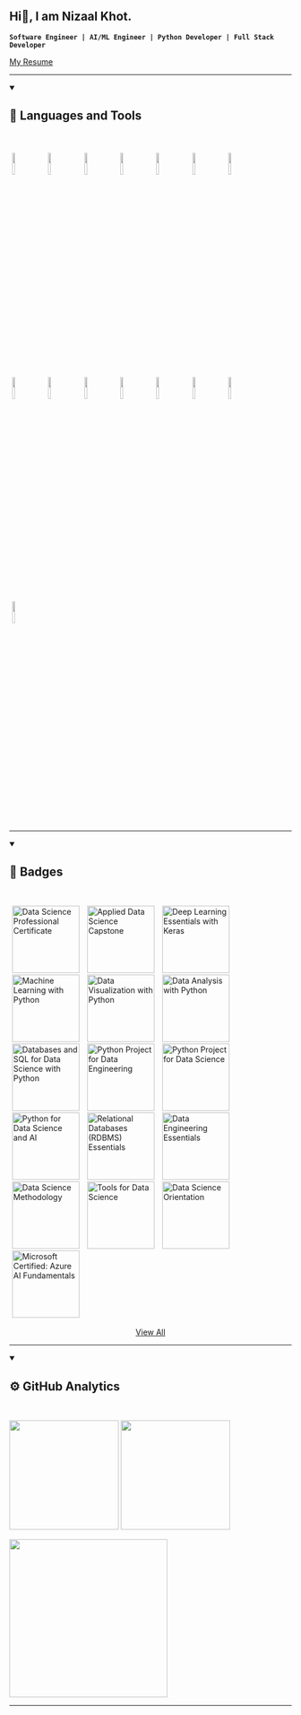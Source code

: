 ## Hi👋, I am Nizaal Khot.

**`Software Engineer | AI/ML Engineer | Python Developer | Full Stack Developer`**

[My Resume](https://github.com/nizaalkhot/nizaalkhot/blob/main/Resume.pdf)

---
<details open>
<summary><h2> 🧰 Languages and Tools </h2></summary>
<br>

<p>
	<img width="10%" style="padding:5px" src="https://img.icons8.com/color/144/000000/python.png"/>
	<img width="10%" style="padding:5px" src="https://img.icons8.com/color/144/000000/java-coffee-cup-logo.png"/>
	<img width="10%" style="padding:5px" src="https://img.icons8.com/color/144/000000/javascript.png"/>
	<img width="10%" style="padding:5px" src="https://img.icons8.com/color/144/000000/html-5.png"/>
	<img width="10%" style="padding:5px" src="https://img.icons8.com/color/144/000000/css3.png"/>
	<img width="10%" style="padding:5px" src="https://img.icons8.com/color/144/000000/c-plus-plus.png"/>
	<img width="10%" style="padding:5px" src="https://img.icons8.com/color/144/000000/git.png"/>
	<img width="10%" style="padding:5px" src="https://img.icons8.com/color/144/000000/github.png"/>
	<img width="10%" style="padding:5px" src="https://img.icons8.com/color/144/000000/linux.png"/>
	<img width="10%" style="padding:5px" src="https://img.icons8.com/color/144/000000/mongodb.png"/>
	<img width="10%" style="padding:5px" src="https://img.icons8.com/color/144/000000/express-js.png"/>
	<img width="10%" style="padding:5px" src="https://img.icons8.com/color/144/000000/react-native.png"/>
	<img width="10%" style="padding:5px" src="https://img.icons8.com/color/144/ffa500/nodejs.png"/>
	<img width="10%" style="padding:5px" src="https://img.icons8.com/color/144/000000/mysql-logo.png"/>
	<img width="10%" style="padding:5px" src="https://img.icons8.com/color/144/000000/amazon-web-services.png"/>
</p>
</details>
<hr>
<details open>
<summary><h2> 🏅 Badges </h2></summary>
<br>

<a style="padding:5px" href="https://www.credly.com/badges/e491e07b-6d9e-4e72-851d-77ba148d5e6e/public_url"><img alt="Data Science Professional Certificate" src="https://images.credly.com/size/720x720/images/28944969-813a-43b9-944f-7910111ce764/Professional_Certificate_-_Data_Science.png" width="120"/></a>
<a style="padding:5px" href="https://www.credly.com/badges/95c61aaa-b16e-40ee-b42c-6e780050d57c/public_url"><img alt="Applied Data Science Capstone" src="https://images.credly.com/size/720x720/images/60f2e1e1-1b74-4dc0-a24b-cd08b460c12d/Applied_Data_Science_Capstone.png" width="120"/></a>
<a style="padding:5px" href="https://www.credly.com/badges/bc724258-3243-47dd-af4d-1d7396a6419d/public_url"><img alt="Deep Learning Essentials with Keras" src="https://images.credly.com/size/720x720/images/5e544cd5-d368-4f16-8348-5abfd71bd049/IBM_AI_-Deep_Learning_Essentials_with_Keras.png" width="120"/></a>
<a style="padding:5px" href="https://www.credly.com/badges/00ef1263-2a1b-421e-843f-bfc9d418853e/public_url"><img alt="Machine Learning with Python" src="https://images.credly.com/size/720x720/images/5ae9bf9e-da6e-4cec-82eb-d2b4cfea9751/Machine_Learning_with_Python.png" width="120"/></a>
<a style="padding:5px" href="https://www.credly.com/badges/b27273a8-c05c-4f86-91af-a8625807ca95/public_url"><img alt="Data Visualization with Python" src="https://images.credly.com/size/720x720/images/76326afb-199d-4250-a74f-01bc86dda118/Cognitive_Class_-_Data_Visual_w_Python.png" width="120"/></a>
<a style="padding:5px" href="https://www.credly.com/badges/9cdfcca5-1096-430c-be13-0fde550ae8a8/public_url"><img alt="Data Analysis with Python" src="https://images.credly.com/size/720x720/images/fa39f4f0-174a-4886-b821-6a37d42b8b3a/Cognitive_Class_-_Data_Analysis_w_Python.png" width="120"/></a>
<a style="padding:5px" href="https://www.credly.com/badges/22f57f73-291d-45bc-8893-0702d7e18f91/public_url"><img alt="Databases and SQL for Data Science with Python" src="https://images.credly.com/size/720x720/images/594e0ab7-c864-4d9a-9987-3a903ec3f06a/Cognitive_Class_-_DB_and_SQL_for_Data_Sci.png" width="120"/></a>
<a style="padding:5px" href="https://www.credly.com/badges/ae762608-cde2-41cd-b8e1-7e5043ec1b8d/public_url"><img alt="Python Project for Data Engineering" src="https://images.credly.com/size/720x720/images/197c5976-3094-475b-aac5-cb898331d2fc/DSN_-_Python_Project_for_Data_Engineering.png" width="120"/></a>
<a style="padding:5px" href="https://www.credly.com/badges/df8914be-d6f9-460d-b6d7-35df25f0aba6/public_url"><img alt="Python Project for Data Science" src="https://images.credly.com/size/720x720/images/7d06faf8-c754-4ecd-8ab1-2115826b03c6/Python_Project_for_Data_Science.png" width="120"/></a>
<a style="padding:5px" href="https://www.credly.com/badges/3fc16699-b379-4907-8e70-7fe76611c5b0/public_url"><img alt="Python for Data Science and AI" src="https://images.credly.com/size/720x720/images/0571ab1d-f43b-43d9-9c68-8ebd0ebd61b7/Python_for_Data_Sci_and_AI_Foundational.png" width="120"/></a>
<a style="padding:5px" href="https://www.credly.com/badges/0d1f18be-0c76-4b38-9bac-e5f5511f9797/public_url"><img alt="Relational Databases (RDBMS) Essentials" src="https://images.credly.com/size/720x720/images/734f22ee-dbe6-4db3-bc61-c83ebef0f78a/Relational_Databases_-_RDBMS_Essentials.png" width="120"/></a>
<a style="padding:5px" href="https://www.credly.com/badges/8ed04451-dd57-4089-9098-6bbc21788d55/public_url"><img alt="Data Engineering Essentials" src="https://images.credly.com/size/720x720/images/412aaa80-56ba-4180-ad89-32427a644e95/Data_Engineering_Essentials.png" width="120"/></a>
<a style="padding:5px" href="https://www.credly.com/badges/f1c56b53-6e64-4608-bc4c-8cb59ad104b2/public_url"><img alt="Data Science Methodology" src="https://images.credly.com/size/720x720/images/46defa53-a922-47bd-94ea-b43488f5cd8a/Data_Science_Methodology_Foundational.png" width="120"/></a>
<a style="padding:5px" href="https://www.credly.com/badges/85bf3a35-3890-49a8-90a4-e9bc7bff53b6/public_url"><img alt="Tools for Data Science" src="https://images.credly.com/size/720x720/images/60cf69ce-6129-425d-9a42-7732fa07da1e/Tools_for_Data_Science_Foundational.png" width="120"/></a>
<a style="padding:5px" href="https://www.credly.com/badges/eaec85cf-559b-4d9e-932c-6259f118c93e/public_url"><img alt="Data Science Orientation" src="https://images.credly.com/size/720x720/images/5fc2d535-e716-46c4-881a-f4822b8da0e5/Cognitive_Class_-_What_is_Data_Science.png" width="120"/></a>
<a style="padding:5px" href="https://www.credly.com/badges/a96c8895-cea0-4025-a95f-dd8f51d8dec1/public_url"><img alt="Microsoft Certified: Azure AI Fundamentals" src="https://images.credly.com/size/720x720/images/4136ced8-75d5-4afb-8677-40b6236e2672/azure-ai-fundamentals-600x600.png" width="120"/></a>

<p align="center"><a href="https://www.credly.com/users/nijaal_khot/badges">View All</a></p>
</details>
<hr>

<details open>
<summary><h2> ⚙️ GitHub Analytics </h2></summary>
<br>

<img height="195em" src="https://github-readme-stats-eight-theta.vercel.app/api?username=nizaalkhot&show_icons=true&theme=radical&include_all_commits=true&count_private=true"/>    <img height="195em" src="https://github-readme-stats-eight-theta.vercel.app/api/top-langs/?username=nizaalkhot&layout=compact&langs_count=8&theme=radical"/>

<img height="282em" src="http://github-profile-summary-cards.vercel.app/api/cards/profile-details?username=nizaalkhot&theme=radical"/>
</details>
<hr>
<!--
**nizaalkhot/nizaalkhot** is a ✨ _special_ ✨ repository because its `README.md` (this file) appears on your GitHub profile.

Here are some ideas to get you started:

- 🔭 I’m currently working on ...
- 🌱 I’m currently learning ...
- 👯 I’m looking to collaborate on ...
- 🤔 I’m looking for help with ...
- 💬 Ask me about ...
- 📫 How to reach me: ...
- 😄 Pronouns: ...
- ⚡ Fun fact: ...
-->
